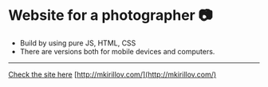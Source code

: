 # Website for a photographer :camera:
- Build by using pure JS, HTML, CSS
- There are versions both for mobile devices and computers. 
___
[Check the site here](https://mariazakharova0805.github.io/mkirillov/)
[http://mkirillov.com/](http://mkirillov.com/)
